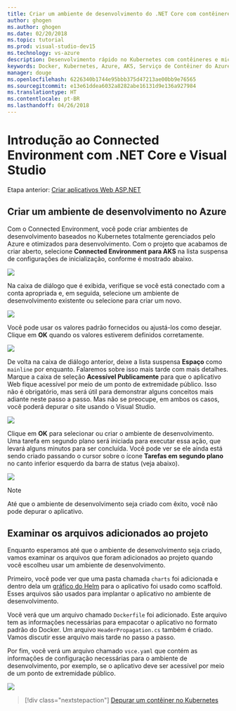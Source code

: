 ```yaml
---
title: Criar um ambiente de desenvolvimento do .NET Core com contêineres usando o Kubernetes na nuvem com o Visual Studio – Etapa 3 – Criar um ambiente de desenvolvimento do Kubernetes | Microsoft Docs
author: ghogen
ms.author: ghogen
ms.date: 02/20/2018
ms.topic: tutorial
ms.prod: visual-studio-dev15
ms.technology: vs-azure
description: Desenvolvimento rápido no Kubernetes com contêineres e microsserviços no Azure
keywords: Docker, Kubernetes, Azure, AKS, Serviço de Contêiner do Azure, contêineres
manager: douge
ms.openlocfilehash: 6226340b1744e95bbb375d47213ae00bb9e76565
ms.sourcegitcommit: e13e61ddea6032a8282abe16131d9e136a927984
ms.translationtype: HT
ms.contentlocale: pt-BR
ms.lasthandoff: 04/26/2018
---
```

# <a name="get-started-on-connected-environment-with-net-core-and-visual-studio"></a>Introdução ao Connected Environment com .NET Core e Visual Studio

Etapa anterior: [Criar aplicativos Web ASP.NET](get-started-netcore-visualstudio-02.md)

## <a name="create-a-dev-environment-in-azure"></a>Criar um ambiente de desenvolvimento no Azure
Com o Connected Environment, você pode criar ambientes de desenvolvimento baseados no Kubernetes totalmente gerenciados pelo Azure e otimizados para desenvolvimento. Com o projeto que acabamos de criar aberto, selecione **Connected Environment para AKS** na lista suspensa de configurações de inicialização, conforme é mostrado abaixo.

![](images/LaunchSettings.png)

Na caixa de diálogo que é exibida, verifique se você está conectado com a conta apropriada e, em seguida, selecione um ambiente de desenvolvimento existente ou selecione **<Criar Novo Connected Environment para AKS...>** para criar um novo.

![](images/ConnectedEnvDialog.png)

Você pode usar os valores padrão fornecidos ou ajustá-los como desejar. Clique em **OK** quando os valores estiverem definidos corretamente.

![](images/NewEnvDialog.png)

De volta na caixa de diálogo anterior, deixe a lista suspensa **Espaço** como `mainline` por enquanto. Falaremos sobre isso mais tarde com mais detalhes. Marque a caixa de seleção **Acessível Publicamente** para que o aplicativo Web fique acessível por meio de um ponto de extremidade público. Isso não é obrigatório, mas será útil para demonstrar alguns conceitos mais adiante neste passo a passo. Mas não se preocupe, em ambos os casos, você poderá depurar o site usando o Visual Studio.

![](images/ConnectedEnvDialog2.png)

Clique em **OK** para selecionar ou criar o ambiente de desenvolvimento. Uma tarefa em segundo plano será iniciada para executar essa ação, que levará alguns minutos para ser concluída. Você pode ver se ele ainda está sendo criado passando o cursor sobre o ícone **Tarefas em segundo plano** no canto inferior esquerdo da barra de status (veja abaixo).

![](images/BackgroundTasks.png)

> [!Note]
Até que o ambiente de desenvolvimento seja criado com êxito, você não pode depurar o aplicativo.

## <a name="look-at-the-files-added-to-project"></a>Examinar os arquivos adicionados ao projeto
Enquanto esperamos até que o ambiente de desenvolvimento seja criado, vamos examinar os arquivos que foram adicionados ao projeto quando você escolheu usar um ambiente de desenvolvimento.

Primeiro, você pode ver que uma pasta chamada `charts` foi adicionada e dentro dela um [gráfico do Helm](https://docs.helm.sh) para o aplicativo foi usado como scaffold. Esses arquivos são usados para implantar o aplicativo no ambiente de desenvolvimento.

Você verá que um arquivo chamado `Dockerfile` foi adicionado. Este arquivo tem as informações necessárias para empacotar o aplicativo no formato padrão do Docker. Um arquivo `HeaderPropagation.cs` também é criado. Vamos discutir esse arquivo mais tarde no passo a passo. 

Por fim, você verá um arquivo chamado `vsce.yaml` que contém as informações de configuração necessárias para o ambiente de desenvolvimento, por exemplo, se o aplicativo deve ser acessível por meio de um ponto de extremidade público.

![](images/ProjectFiles.png)

> [!div class="nextstepaction"]
> [Depurar um contêiner no Kubernetes](get-started-netcore-visualstudio-04.md)